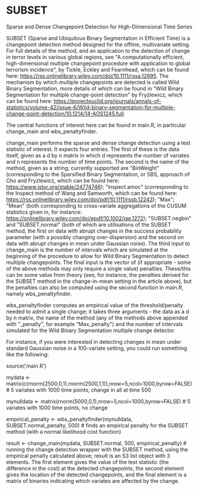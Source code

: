 # SUBSET
Sparse and Dense Changepoint Detection for High-Dimensional Time Series

SUBSET (Sparse and Ubiquitous Binary Segmentation in Efficient Time) is a changepoint detection method designed for the offline, multivariate setting. For full details of the method, and an application to the detection of change in terror levels in various global regions, see "A computationally efficient, high-dimensional multiple changepoint procedure with application to global terrorism incidence", by Tickle, Eckley and Fearnhead, which can be found here: https://rss.onlinelibrary.wiley.com/doi/10.1111/rssa.12695. The mechanism by which multiple changepoints are detected is called Wild Binary Segmentation, more details of which can be found in "Wild Binary Segmentation for multiple change-point detection" by Fryzlewicz, which can be found here: https://projecteuclid.org/journals/annals-of-statistics/volume-42/issue-6/Wild-binary-segmentation-for-multiple-change-point-detection/10.1214/14-AOS1245.full.

The central functions of interest here can be found in main.R, in particular change_main and wbs_penaltyfinder. 

change_main performs the sparse and dense change detection using a test statistic of interest. It expects four entries. The first of these is the data itself, given as a d by n matrix in which d represents the number of variates and n represents the number of time points. The second is the name of the method, given as a string; currently supported are "BinWeight" (corresponding to the Sparsified Binary Segmentation, or SBS, approach of Cho and Fryzlewicz, which can be found here: https://www.jstor.org/stable/24774746); "inspect.amoc" (corresponding to the Inspect method of Wang and Samworth, which can be found here: https://rss.onlinelibrary.wiley.com/doi/pdf/10.1111/rssb.12243); "Max"; "Mean" (both corresponding to cross-variate aggregations of the CUSUM statistics given in, for instance: https://onlinelibrary.wiley.com/doi/epdf/10.1002/jae.1272); "SUBSET.negbin" and "SUBSET.normal" (both of which are utilisations of the SUBSET method, the first on data with abrupt changes in the success probability parameter (with a possibly changing over-dispersion) and the second on data with abrupt changes in mean under Gaussian noise). The third input to change_main is the number of intervals which are simulated at the beginning of the procedure to allow for Wild Binary Segmentation to detect multiple changepoints. The final input is the vector of (if appropriate - some of the above methods may only require a single value) penalties. These/this can be some value from theory (see, for instance, the penalties derived for the SUBSET method in the change-in-mean setting in the article above), but the penalties can also be computed using the second function in main.R, namely wbs_penaltyfinder.

wbs_penaltyfinder computes an empirical value of the threshold/penalty needed to admit a single change; it takes three arguments - the data as a d by n matrix, the name of the method (any of the methods above appended with "_penalty", for example "Max_penalty") and the number of intervals simulated for the Wild Binary Segmentation multiple change detector.

For instance, if you were interested in detecting changes in mean under standard Gaussian noise in a 100-variate setting, you could run something like the following:

source('main.R')

mydata <- matrix(c(rnorm(2500,0,1),rnorm(2500,1,1)),nrow=5,ncol=1000,byrow=FALSE) # 5 variates with 1000 time points, change in all at time 500

mynulldata <- matrix(rnorm(5000,0,1),nrow=5,ncol=1000,byrow=FALSE) # 5 variates with 1000 time points, no change

empirical_penalty <- wbs_penaltyfinder(mynulldata, SUBSET.normal_penalty, 500) # finds an empirical penalty for the SUBSET method (with a normal likelihood cost function)

result <- change_main(mydata, SUBSET.normal, 500, empirical_penalty) # running the change detection wrapper with the SUBSET method, using the empirical penalty calculated above; result is an S3 list object with 3 elements. The first element gives the value of the test statistic (the difference in the cost) at the detected changepoints, the second element gives the location of the detected changepoints, and the final element is a matrix of binaries indicating which variates are affected by the change.
